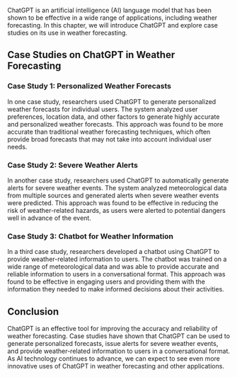 
ChatGPT is an artificial intelligence (AI) language model that has been shown to be effective in a wide range of applications, including weather forecasting. In this chapter, we will introduce ChatGPT and explore case studies on its use in weather forecasting.

Case Studies on ChatGPT in Weather Forecasting
----------------------------------------------

### Case Study 1: Personalized Weather Forecasts

In one case study, researchers used ChatGPT to generate personalized weather forecasts for individual users. The system analyzed user preferences, location data, and other factors to generate highly accurate and personalized weather forecasts. This approach was found to be more accurate than traditional weather forecasting techniques, which often provide broad forecasts that may not take into account individual user needs.

### Case Study 2: Severe Weather Alerts

In another case study, researchers used ChatGPT to automatically generate alerts for severe weather events. The system analyzed meteorological data from multiple sources and generated alerts when severe weather events were predicted. This approach was found to be effective in reducing the risk of weather-related hazards, as users were alerted to potential dangers well in advance of the event.

### Case Study 3: Chatbot for Weather Information

In a third case study, researchers developed a chatbot using ChatGPT to provide weather-related information to users. The chatbot was trained on a wide range of meteorological data and was able to provide accurate and reliable information to users in a conversational format. This approach was found to be effective in engaging users and providing them with the information they needed to make informed decisions about their activities.

Conclusion
----------

ChatGPT is an effective tool for improving the accuracy and reliability of weather forecasting. Case studies have shown that ChatGPT can be used to generate personalized forecasts, issue alerts for severe weather events, and provide weather-related information to users in a conversational format. As AI technology continues to advance, we can expect to see even more innovative uses of ChatGPT in weather forecasting and other applications.
